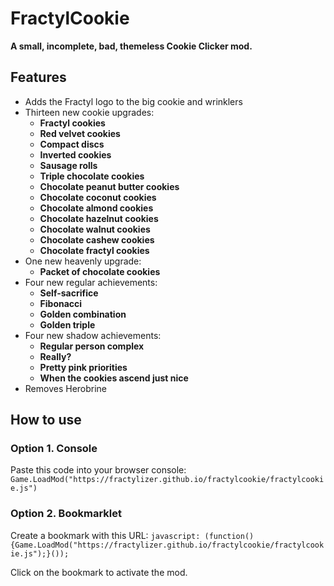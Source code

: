# FractylCookie
**A small, incomplete, bad, themeless Cookie Clicker mod.**
## Features
- Adds the Fractyl logo to the big cookie and wrinklers
- Thirteen new cookie upgrades: 
  - **Fractyl cookies**
  - **Red velvet cookies**
  - **Compact discs**
  - **Inverted cookies**
  - **Sausage rolls**
  - **Triple chocolate cookies**
  - **Chocolate peanut butter cookies**
  - **Chocolate coconut cookies**
  - **Chocolate almond cookies**
  - **Chocolate hazelnut cookies**
  - **Chocolate walnut cookies**
  - **Chocolate cashew cookies**
  - **Chocolate fractyl cookies**
- One new heavenly upgrade:
  - **Packet of chocolate cookies**
- Four new regular achievements:
  - **Self-sacrifice**
  - **Fibonacci**
  - **Golden combination**
  - **Golden triple**
- Four new shadow achievements: 
  - **Regular person complex**
  - **Really?**
  - **Pretty pink priorities**
  - **When the cookies ascend just nice**
- Removes Herobrine
## How to use
### Option 1. Console
Paste this code into your browser console: `Game.LoadMod("https://fractylizer.github.io/fractylcookie/fractylcookie.js")`
### Option 2. Bookmarklet
Create a bookmark with this URL: `javascript: (function(){Game.LoadMod("https://fractylizer.github.io/fractylcookie/fractylcookie.js");}());`

Click on the bookmark to activate the mod.
